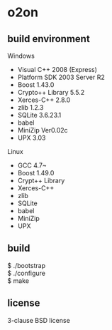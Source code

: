 o2on
====

build environment
-----------------
  
Windows  
* Visual C++ 2008 (Express)
* Platform SDK 2003 Server R2
* Boost 1.43.0
* Crypto++ Library 5.5.2
* Xerces-C++ 2.8.0
* zlib 1.2.3
* SQLite 3.6.23.1
* babel
* MiniZip Ver0.02c
* UPX 3.03

Linux  
* GCC 4.7~  
* Boost 1.49.0  
* Crypt++ Library
* Xerces-C++
* zlib
* SQLite
* babel
* MiniZip
* UPX

build
-----

$ ./bootstrap  
$ ./configure  
$ make  

license
-------

3-clause BSD license
